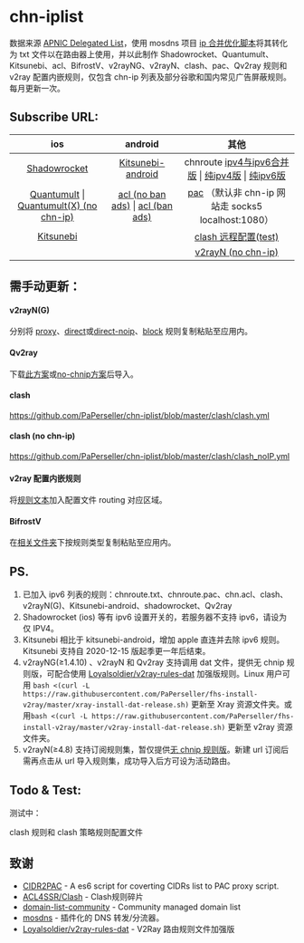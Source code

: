 # chn-iplist

数据来源 [ APNIC Delegated List](http://ftp.apnic.net/apnic/stats/apnic/delegated-apnic-latest)，使用 mosdns 项目 [ip 合并优化脚本](https://github.com/IrineSistiana/mosdns/blob/main/scripts/update_chn_ip_domain.py)将其转化为 txt 文件以在路由器上使用，并以此制作 Shadowrocket、Quantumult、Kitsunebi、acl、BifrostV、v2rayNG、v2rayN、clash、pac、Qv2ray 规则和 v2ray 配置内嵌规则，仅包含 chn-ip 列表及部分谷歌和国内常见广告屏蔽规则。每月更新一次。

## Subscribe URL:

|                             ios                              |                           android                            |                             其他                             |
| :----------------------------------------------------------: | :----------------------------------------------------------: | :----------------------------------------------------------: |
| [Shadowrocket](https://raw.githubusercontent.com/PaPerseller/chn-iplist/master/Shadowrocket.conf) | [Kitsunebi-android](https://raw.githubusercontent.com/PaPerseller/chn-iplist/master/Kitsunebi-android.conf) | chnroute [ipv4与ipv6合并版](https://raw.githubusercontent.com/PaPerseller/chn-iplist/master/chnroute.txt) \| [纯ipv4版](https://raw.githubusercontent.com/PaPerseller/chn-iplist/master/chnroute-ipv4.txt) \| [纯ipv6版](https://raw.githubusercontent.com/PaPerseller/chn-iplist/master/chnroute-ipv6.txt) |
| [Quantumult](https://raw.githubusercontent.com/PaPerseller/chn-iplist/master/Quantumult.conf) \| [Quantumult(X) (no chn-ip)](https://raw.githubusercontent.com/PaPerseller/chn-iplist/master/Quantumult(X)_noIP.conf) | [acl (no ban ads)](https://raw.githubusercontent.com/PaPerseller/chn-iplist/master/chn.acl) \| [acl (ban ads)](https://raw.githubusercontent.com/PaPerseller/chn-iplist/master/chn_banad.acl) | [pac](https://raw.githubusercontent.com/PaPerseller/chn-iplist/master/chnroute.pac) （默认非 chn-ip 网站走 socks5 localhost:1080） |
| [Kitsunebi](https://raw.githubusercontent.com/PaPerseller/chn-iplist/master/Kitsunebi.conf) |                                                              | [clash 远程配置(test)](https://raw.githubusercontent.com/PaPerseller/chn-iplist/master/clash/pref.ini) |
|                                                              |                                                              | [v2rayN (no chn-ip)](https://raw.githubusercontent.com/PaPerseller/chn-iplist/master/v2rayN(G)/v2rayN_subrules_whitelist) |



## 需手动更新：

#### v2rayN(G)

分别将 [proxy](https://raw.githubusercontent.com/PaPerseller/chn-iplist/master/v2rayN(G)/proxy.txt)、[direct](https://raw.githubusercontent.com/PaPerseller/chn-iplist/master/v2rayN(G)/direct.txt)或[direct-noip](https://raw.githubusercontent.com/PaPerseller/chn-iplist/master/v2rayN(G)/direct-noip.txt)、[block](https://raw.githubusercontent.com/PaPerseller/chn-iplist/master/v2rayN(G)/block.txt) 规则复制粘贴至应用内。

#### Qv2ray

下载[此方案](https://raw.githubusercontent.com/PaPerseller/chn-iplist/master/Qv2ray.json)或[no-chnip方案](https://raw.githubusercontent.com/PaPerseller/chn-iplist/master/Qv2ray-noip.json)后导入。

#### clash

https://github.com/PaPerseller/chn-iplist/blob/master/clash/clash.yml 

#### clash (no chn-ip)

https://github.com/PaPerseller/chn-iplist/blob/master/clash/clash_noIP.yml

#### v2ray 配置内嵌规则

将[规则文本](https://raw.githubusercontent.com/PaPerseller/chn-iplist/master/v2ray-config_rule.json)加入配置文件 routing 对应区域。

#### BifrostV

在[相关文件夹](https://github.com/PaPerseller/chn-iplist/tree/master/BifrostV)下按规则类型复制粘贴至应用内。


## PS.

1. 已加入 ipv6 列表的规则：chnroute.txt、chnroute.pac、chn.acl、clash、v2rayN(G)、Kitsunebi-android、shadowrocket、Qv2ray
2. Shadowrocket (ios) 等有 ipv6 设置开关的，若服务器不支持 ipv6，请设为仅 IPV4。
3. Kitsunebi 相比于 kitsunebi-android，增加 apple 直连并去除 ipv6 规则。Kitsunebi 支持自 2020-12-15 版起季更一年后结束。
5. v2rayNG(≥1.4.10) 、v2rayN 和 Qv2ray 支持调用 dat 文件，提供无 chnip 规则版，可配合使用 [Loyalsoldier/v2ray-rules-dat](https://github.com/Loyalsoldier/v2ray-rules-dat/releases) 加强版规则。Linux 用户可用 `bash <(curl -L https://raw.githubusercontent.com/PaPerseller/fhs-install-v2ray/master/xray-install-dat-release.sh)` 更新至 Xray 资源文件夹。或用`bash <(curl -L https://raw.githubusercontent.com/PaPerseller/fhs-install-v2ray/master/v2ray-install-dat-release.sh)` 更新至 v2ray 资源文件夹。
6. v2rayN(≥4.8) 支持订阅规则集，暂仅提供[无 chnip 规则版](https://raw.githubusercontent.com/PaPerseller/chn-iplist/master/v2rayN(G)/v2rayN_subrules_whitelist)。新建 url 订阅后需再点击从 url 导入规则集，成功导入后方可设为活动路由。


## Todo & Test:

测试中：  

clash 规则和 clash 策略规则配置文件   


## 致谢

- [CIDR2PAC](https://github.com/wspl/CIDR2PAC) - A es6 script for coverting CIDRs list to PAC proxy script.
- [ACL4SSR/Clash](https://github.com/ACL4SSR/ACL4SSR/tree/master/Clash) - Clash规则碎片
- [domain-list-community](https://github.com/v2fly/domain-list-community) - Community managed domain list
- [mosdns](https://github.com/IrineSistiana/mosdns) - 插件化的 DNS 转发/分流器。
- [Loyalsoldier/v2ray-rules-dat](https://github.com/Loyalsoldier/v2ray-rules-dat) - V2Ray 路由规则文件加强版